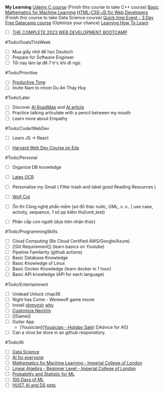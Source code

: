 **My Learning**
[Udemy C course](https://www.udemy.com/course/c-programming-for-beginners-/learn/lecture/8794278#overview) (Finish this course to take C++ course)
[Basic Mathematics for Machine Learning](https://youtube.com/playlist?list=PLRDl2inPrWQW1QSWhBU0ki-jq_uElkh2a&si=5yZfL9HV8MwYqB8N) 
[HTML-CSS-JS for Web Developers](https://www.coursera.org/learn/html-css-javascript-for-web-developers/home/week/3)  (Finish this course to take Data Science course)
[Quick time Event - 3 Day Free Datacamp course](https://app.datacamp.com/learn/courses/introduction-to-sql) (Optimize your chance)
[Learning How To Learn](https://www.coursera.org/learn/learning-how-to-learn/home/welcome)
- [ ]  [THE COMPLETE 2023 WEB DEVELOPMENT BOOTCAMP](https://drive.google.com/drive/folders/1r-eZYxmXJk14BO13oiUJ279GOAeZKojX?usp=drive_link)

#Todo/GoalsThisWeek
- [ ] Mua giấy nhớ để học Deutsch
- [ ] Prepare for Software Engineer
- [ ] Tối nay làm lại đề 7 tr'c khi đi ngủ.

#Todo/Prioritise
- [ ] [Productive Time](https://www.facebook.com/hyystudies/posts/pfbid0dwxYNp9f5uxYxYWWA1RbbxRKicGmQrowp9EVRnawZTA7h89sK51y2hSoYUeYBfxjl) 
- [ ] Invite Nam to nhom Du An Thay Huy

#Todo/Later
- [ ] Discover [AI RoadMap](https://i.am.ai/roadmap/#note) and [AI article](https://www.codewithharry.com/blogpost/complete-ml-roadmap-for-beginners/)
- [ ] Practice talking articulate with a pencil between my mouth
- [ ] Learn more about Empathy

#Todo/Code/WebDev
- [ ] Learn JS -> React
- [ ] [Harvard Web Dev Course on Edx](https://www.edx.org/learn/web-development/harvard-university-cs50-s-web-programming-with-python-and-javascript) 


#Todo/Personal
- [ ] Organize DB knowledge 
- [ ] [Latex OCR](https://github.com/lukas-blecher/LaTeX-OCR)
- [ ] Personalise my Gmail ( Filter trash and label good Reading Resources )
- [ ] [Wolf Cut](https://youtube.com/shorts/7ZDdE--7bno?si=0qgxA-ephSxHNFEF)
- [ ] Ôn thi Công nghệ phần mềm (sơ đồ thác nước, UML, v..v.. | use case, activity, sequence, 1 số pp kiểm thử/unit_test)
- [ ] Phân cấp con người (dựa trên nhận thức)


#Todo/ProgrammingSkills
- [ ] Cloud Computing (Be Cloud Certified AWS/Google/Azure)
- [ ] [[Git Requirement]] (learn basics on Youtube)
- [ ] Pipeline Familarity (github actions)
- [ ] Basic Database Knowledge 
- [ ] Basic Knowledge of Linux
- [ ] Basic Docker Knowledge (learn docker in 1 hour)
- [ ] Basic API knowledge  (API for each language)

#Todo/Entertainment
- [ ] Undead Unluck chap36
- [ ] Night has Come - Werewolf game movie
- [ ] Install [ohmyzsh](https://github.com/ohmyzsh/ohmyzsh)
	[why](https://ivanaugustobd.medium.com/your-terminal-can-be-much-much-more-productive-5256424658e8) 
- [ ] [Customize NeoVim](https://youtu.be/fFHlfbKVi30?si=sOr-n_o1gUcHHC5j)
- [ ] [[Game]]
- [ ] Guitar App
	- [Yousician]([Yousician - Holiday Sale](https://account.yousician.com/sale))
[[Advice for AI]]
- [ ] Can a virus be store in an github responsitory.

#Todo/AI
- [ ] [Data Science](https://www.facebook.com/groups/dsmlvietnam/permalink/347976844649110/)
- [ ] [AI for everyone](https://www.coursera.org/learn/ai-for-everyone?trk_ref=articleProductCard)
- [ ] [Mathematics for Machine Learning - Imperial College of London](https://www.coursera.org/specializations/mathematics-machine-learning?myLearningTab=IN_PROGRESS)
- [ ] [Linear Algebra - Beginner Level - Imperial College of London](https://www.coursera.org/learn/linear-algebra-machine-learning) 
- [ ] [Probability and Statistic for ML](https://www.facebook.com/groups/dsmlvietnam/permalink/335898699190258/)
- [ ] [100 Days of ML](https://github.com/Avik-Jain/100-Days-Of-ML-Code)
- [ ] [HUST AI and DS](https://users.soict.hust.edu.vn/khoattq/ml-dm-course/)
	[ppts](https://drive.google.com/drive/folders/1wjiUmi5EjnzQ-umVUZJDhibCtSonI-5a)
